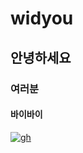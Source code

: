 # widyou  
## 안녕하세요
### 여러분
#### 바이바이
[![gh](https://i.ytimg.com/vi/S3sUgTOmUIQ/maxresdefault.jpg)](https://www.youtube.com/watch?v=S3sUgTOmUIQ)
